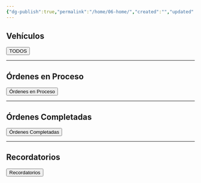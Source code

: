 ```yaml
---
{"dg-publish":true,"permalink":"/home/06-home/","created":"","updated":""}
---
```



## Vehículos

<a href="obsidian://open?vault=Carros%20Gt&file=Home%2FTodos"><button class="btn success">TODOS</button></a>

---

## Órdenes en Proceso 

<a href="obsidian://open?vault=Carros%20Gt&file=Home%2F05%20%C3%93rdenes%20en%20Proceso"><button class="btn success">Órdenes en Proceso</button></a>

---

## Órdenes Completadas

<a href="obsidian://open?vault=Carros%20Gt&file=Home%2F04%20%C3%93rdenes%20Completadas"><button class="btn success">Órdenes Completadas</button></a>

---

## Recordatorios 

<a href="obsidian://open?vault=Carros%20Gt&file=Home%2F01%20Recordatorios"><button class="btn success">Recordatorios</button></a>


